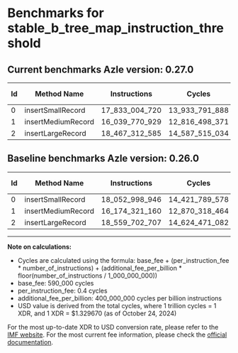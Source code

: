 # Benchmarks for stable_b_tree_map_instruction_threshold

## Current benchmarks Azle version: 0.27.0

| Id  | Method Name        | Instructions   | Cycles         | USD           | USD/Million Calls | Change                                  |
| --- | ------------------ | -------------- | -------------- | ------------- | ----------------- | --------------------------------------- |
| 0   | insertSmallRecord  | 17_833_004_720 | 13_933_791_888 | $0.0185273451 | $18_527.34        | <font color="green">-219_994_226</font> |
| 1   | insertMediumRecord | 16_039_770_929 | 12_816_498_371 | $0.0170417134 | $17_041.71        | <font color="green">-134_550_231</font> |
| 2   | insertLargeRecord  | 18_467_312_585 | 14_587_515_034 | $0.0193965811 | $19_396.58        | <font color="green">-92_390_122</font>  |

## Baseline benchmarks Azle version: 0.26.0

| Id  | Method Name        | Instructions   | Cycles         | USD           | USD/Million Calls |
| --- | ------------------ | -------------- | -------------- | ------------- | ----------------- |
| 0   | insertSmallRecord  | 18_052_998_946 | 14_421_789_578 | $0.0191762209 | $19_176.22        |
| 1   | insertMediumRecord | 16_174_321_160 | 12_870_318_464 | $0.0171132764 | $17_113.27        |
| 2   | insertLargeRecord  | 18_559_702_707 | 14_624_471_082 | $0.0194457205 | $19_445.72        |

---

**Note on calculations:**

- Cycles are calculated using the formula: base_fee + (per_instruction_fee \* number_of_instructions) + (additional_fee_per_billion \* floor(number_of_instructions / 1_000_000_000))
- base_fee: 590_000 cycles
- per_instruction_fee: 0.4 cycles
- additional_fee_per_billion: 400_000_000 cycles per billion instructions
- USD value is derived from the total cycles, where 1 trillion cycles = 1 XDR, and 1 XDR = $1.329670 (as of October 24, 2024)

For the most up-to-date XDR to USD conversion rate, please refer to the [IMF website](https://www.imf.org/external/np/fin/data/rms_sdrv.aspx).
For the most current fee information, please check the [official documentation](https://internetcomputer.org/docs/current/developer-docs/gas-cost#execution).
